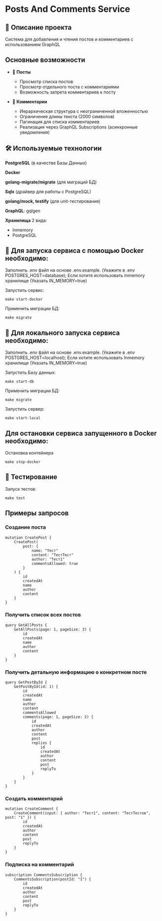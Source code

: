 # Posts And Comments Service

## 📌 Описание проекта

Система для добавления и чтения постов и комментариев с использованием GraphQL

## Основные возможности
- 📝 **Посты**
    - Просмотр списка постов
    - Просмотр отдельного поста с комментариями
    - Возможность запрета комментариев к посту

- 💬 **Комментарии**
    - Иерархическая структура с неограниченной вложенностью
    - Ограничение длины текста (2000 символов)
    - Пагинация для списка комментариев
    - Реализация через GraphQL Subscriptions (асинхронные уведомления)

## 🛠️ Используемые технологии

**PostgreSQL** (в качестве Базы Данных)

**Docker**

**golang-migrate/migrate** (для миграций БД)

**Sqlx** (драйвер для работы с PostgreSQL)

**golang/mock, testify** (для unit-тестирования)

**GraphQL**: gqlgen

**Хранилища** 2 вида:
- Inmemory 
- PostgreSQL

## 🔧 Для запуска сервиса c помощью Docker необходимо:

Заполнить .env файл на основе .env.example. (Укажите в .env POSTGRES_HOST=database); Если хотите использовать Inmemory хранилище
(Указать IN_MEMORY=true)

Запустить сервис:
```
make start-docker
```
Применить миграции БД:
```
make migrate
```

## 🔧 Для локального запуска сервиса необходимо:

Заполнить .env файл на основе .env.example. (Укажите в .env POSTGRES_HOST=localhost); Если хотите использовать Inmemory хранилище 
(Указать IN_MEMORY=true) 

Запустить Базу данных:
```
make start-db
```
Применить миграции БД:
```
make migrate
```
Запустить сервер:
```
make start-local
```
## Для остановки сервиса запущенного в Docker необходимо:
Остановка контейнера
```
make stop-docker
```

## 🐳 Тестирование

Запуск тестов:
```
make test
```
## Примеры запросов

### Создание поста

```
mutation CreatePost {
    CreatePost(
        post: {
            name: "Тест"
            content: "ТестТест"
            author: "Тест1"
            commentsAllowed: true
        }
    ) {
        id
        createdAt
        name
        author
        content
    }
}
```


### Получить список всех постов

```
query GetAllPosts {
    GetAllPosts(page: 1, pageSize: 3) {
        id
        createdAt
        name
        author
        content
    }
}
```


### Получить детальную информацию о конкретном посте
```
query GetPostById {
    GetPostById(id: 1) {
        id
        createdAt
        name
        author
        content
        commentsAllowed
        comments(page: 1, pageSize: 2) {
            id
            createdAt
            author
            content
            post
            replies {
                id
                createdAt
                author
                content
                post
                replyTo
            }
        }
    }
}
```

### Создать комментарий

```
mutation CreateComment {
    CreateComment(input: { author: "Тест1", content: "ТестТестов", post: "1" }) {
        id
        createdAt
        author
        content
        post
        replyTo
    }
}
```


### Подписка на комментарий

```
subscription CommentsSubscription {
    CommentsSubscription(postId: "1") {
        id
        createdAt
        author
        content
        post
        replyTo
    }
}
```

